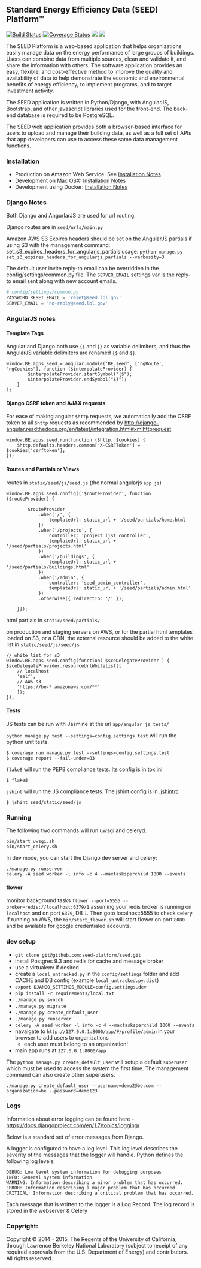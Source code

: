 ## Standard Energy Efficiency Data (SEED) Platform™
[![Build Status][travis-img]][travis-url] [![Coverage Status][coveralls-img]][coveralls-url] [![](https://readthedocs.org/projects/seed-platform/badge/?version=stable)](http://seed-platform.readthedocs.org/en/stable/) [![](https://readthedocs.org/projects/seed-platform/badge/?version=latest)](http://seed-platform.readthedocs.org/en/latest/)

The SEED Platform is a web-based application that helps organizations easily manage data on the energy performance of large groups of buildings. Users can combine data from multiple sources, clean and validate it, and share the information with others. The software application provides an easy, flexible, and cost-effective method to improve the quality and availability of data to help demonstrate the economic and environmental benefits of energy efficiency, to implement programs, and to target investment activity.

The SEED application is written in Python/Django, with AngularJS, Bootstrap, and other javascript libraries used for the front-end. The back-end database is required to be PostgreSQL.

The SEED web application provides both a browser-based interface for users to upload and manage their building data, as well as a full set of APIs that app developers can use to access these same data management functions.


### Installation
* Production on Amazon Web Service: See [Installation Notes](http://www.github.com/seed-platform/seed/wiki/Installation)
* Development on Mac OSX: [Installation Notes](https://github.com/SEED-platform/seed/wiki/Development-version-of-SEED-on-a-Mac-OSX)
* Development using Docker: [Installation Notes](https://github.com/SEED-platform/seed/wiki/Development-version-of-SEED-on-a-Docker)

### Django Notes
Both Django and AngurlarJS are used for url routing.

Django routes are in `seed/urls/main.py`

Amazon AWS S3 Expires headers should be set on the AngularJS partials if using S3 with the management command: set_s3_expires_headers_for_angularjs_partials
 usage: `python manage.py set_s3_expires_headers_for_angularjs_partials --verbosity=3`

The default user invite reply-to email can be overridden in the config/settings/common.py file. The `SERVER_EMAIL` settings var is the reply-to email sent along with new account emails.

```python
# config/settings/common.py
PASSWORD_RESET_EMAIL = 'reset@seed.lbl.gov'
SERVER_EMAIL = 'no-reply@seed.lbl.gov'
```

### AngularJS notes

#### Template Tags
Angular and Django both use `{{` and `}}` as variable delimiters, and thus the AngularJS variable delimiters are renamed `{$` and `$}`.

```
window.BE.apps.seed = angular.module('BE.seed', ['ngRoute', "ngCookies"], function ($interpolateProvider) {
        $interpolateProvider.startSymbol("{$");
        $interpolateProvider.endSymbol("$}");
    }
);
```

#### Django CSRF token and AJAX requests
For ease of making angular `$http` requests, we automatically add the CSRF token to all `$http` requests as recommended by http://django-angular.readthedocs.org/en/latest/integration.html#xmlhttprequest

```
window.BE.apps.seed.run(function ($http, $cookies) {
    $http.defaults.headers.common['X-CSRFToken'] = $cookies['csrftoken'];
});
```

#### Routes and Partials or Views
routes in `static/seed/js/seed.js` (the normal angularjs `app.js`)

```
window.BE.apps.seed.config(['$routeProvider', function ($routeProvider) {

        $routeProvider
            .when('/', {
                templateUrl: static_url + '/seed/partials/home.html'
            })
            .when('/projects', {
                controller: 'project_list_controller',
                templateUrl: static_url + '/seed/partials/projects.html'
            })
            .when('/buildings', {
                templateUrl: static_url + '/seed/partials/buildings.html'
            })
            .when('/admin', {
                controller: 'seed_admin_controller',
                templateUrl: static_url + '/seed/partials/admin.html'
            })
            .otherwise({ redirectTo: '/' });

    }]);
```
html partials in `static/seed/partials/`

on production and staging servers on AWS, or for the partial html templates loaded on S3, or a CDN, the external resource should be added to the white list in `static/seed/js/seed/js`

```
// white list for s3
window.BE.apps.seed.config(function( $sceDelegateProvider ) {
$sceDelegateProvider.resourceUrlWhitelist([
    // localhost
    'self',
    // AWS s3
    'https://be-*.amazonaws.com/**'
    ]);
});
```

#### Tests
JS tests can be run with Jasmine at the url `app/angular_js_tests/`

`python manage.py test --settings=config.settings.test` will run the python unit tests.

```console
$ coverage run manage.py test --settings=config.settings.test
$ coverage report --fail-under=83
```

`flake8` will run the PEP8 compliance tests. Its config is in [tox.ini](tox.ini)

```console
$ flake8
```

`jshint` will run the JS compliance tests. The jshint config is in [.jshintrc](.jshintrc)

```console
$ jshint seed/static/seed/js
```

### Running
The following two commands will run uwsgi and celeryd.

```
bin/start_uwsgi.sh
bin/start_celery.sh
```

In dev mode, you can start the Django dev server and celery:

```
./manage.py runserver
celery -A seed worker -l info -c 4 --maxtasksperchild 1000 --events
```

#### flower
monitor background tasks `flower --port=5555 --broker=redis://localhost:6379/1`
assuming your redis broker is running on `localhost` and on port `6379`, DB `1`. Then goto localhost:5555 to check celery.
If running on AWS, the `bin/start_flower.sh` will start flower on port `8080` and be available for google credentialed accounts.

### dev setup
* `git clone git@github.com:seed-platform/seed.git`
* install Postgres 9.3 and redis for cache and message broker
* use a virtualenv if desired
* create a `local_untracked.py` in the `config/settings` folder and add CACHE and DB config (example `local_untracked.py.dist`)
* `export DJANGO_SETTINGS_MODULE=config.settings.dev`
* `pip install -r requirements/local.txt`
* `./manage.py syncdb`
* `./manage.py migrate`
* `./manage.py create_default_user`
* `./manage.py runserver`
* `celery -A seed worker -l info -c 4 --maxtasksperchild 1000 --events`
* navaigate to `http://127.0.0.1:8000/app/#/profile/admin` in your browser to add users to organizations
    * each user must belong to an organization!
* main app runs at `127.0.0.1:8000/app`

The `python manage.py create_default_user` will setup a default `superuser`
which must be used to access the system the first time. The management command
can also create other superusers.

```console
./manage.py create_default_user --username=demo2@be.com --organization=be --password=demo123
```

### Logs
Information about  error logging can be found here - https://docs.djangoproject.com/en/1.7/topics/logging/

Below is a standard set of error messages from Django.

A logger is configured to have a log level. This log level describes the severity of the messages that the logger will handle. Python defines the following log levels:

    DEBUG: Low level system information for debugging purposes
    INFO: General system information
    WARNING: Information describing a minor problem that has occurred.
    ERROR: Information describing a major problem that has occurred.
    CRITICAL: Information describing a critical problem that has occurred.

Each message that is written to the logger is a Log Record. The log record is stored in the webserver & Celery

### Copyright:
Copyright ©  2014 - 2015, The Regents of the University of California, through Lawrence Berkeley National Laboratory (subject to receipt of any required approvals from the U.S. Department of Energy) and contributors. All rights reserved.



[travis-img]: https://travis-ci.org/SEED-platform/seed.svg?branch=develop
[travis-url]: https://travis-ci.org/SEED-platform/seed
[coveralls-img]: https://coveralls.io/repos/SEED-platform/seed/badge.svg
[coveralls-url]: https://coveralls.io/github/SEED-platform/seed

